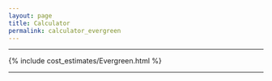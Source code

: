 ```yaml
---
layout: page
title: Calculator
permalink: calculator_evergreen
---
```


___

{% include cost_estimates/Evergreen.html %}

___


